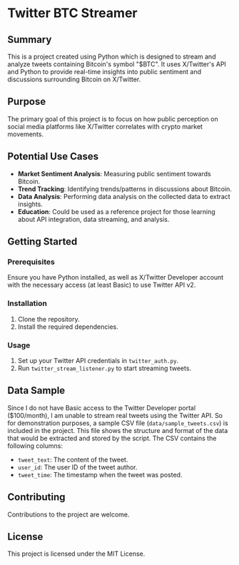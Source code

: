 # Twitter BTC Streamer

## Summary
This is a project created using Python which is designed to stream and analyze tweets containing Bitcoin's symbol "$BTC". It uses X/Twitter's API and Python to provide real-time insights into public sentiment and discussions surrounding Bitcoin on X/Twitter.

## Purpose
The primary goal of this project is to focus on how public perception on social media platforms like X/Twitter correlates with crypto market movements.

## Potential Use Cases
- **Market Sentiment Analysis**: Measuring public sentiment towards Bitcoin.
- **Trend Tracking**: Identifying trends/patterns in discussions about Bitcoin.
- **Data Analysis**: Performing data analysis on the collected data to extract insights.
- **Education**: Could be used as a reference project for those learning about API integration, data streaming, and analysis.

## Getting Started

### Prerequisites
Ensure you have Python installed, as well as X/Twitter Developer account with the necessary access (at least Basic) to use Twitter API v2.

### Installation
1. Clone the repository.
2. Install the required dependencies.

### Usage
1. Set up your Twitter API credentials in `twitter_auth.py`.
2. Run `twitter_stream_listener.py` to start streaming tweets.

## Data Sample
Since I do not have Basic access to the Twitter Developer portal ($100/month), I am unable to stream real tweets using the Twitter API. So for demonstration purposes, a sample CSV file (`data/sample_tweets.csv`) is included in the project. This file shows the structure and format of the data that would be extracted and stored by the script. The CSV contains the following columns:
- `tweet_text`: The content of the tweet.
- `user_id`: The user ID of the tweet author.
- `tweet_time`: The timestamp when the tweet was posted.

## Contributing
Contributions to the project are welcome.

## License
This project is licensed under the MIT License.

